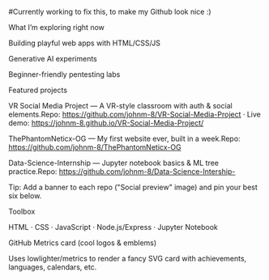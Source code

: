 #Currently working to fix this, to make my Github look nice :)

What I’m exploring right now

Building playful web apps with HTML/CSS/JS

Generative AI experiments

Beginner-friendly pentesting labs

Featured projects

VR Social Media Project — A VR-style classroom with auth & social elements.Repo: https://github.com/johnm-8/VR-Social-Media-Project · Live demo: https://johnm-8.github.io/VR-Social-Media-Project/

ThePhantomNeticx-OG — My first website ever, built in a week.Repo: https://github.com/johnm-8/ThePhantomNeticx-OG

Data-Science-Internship — Jupyter notebook basics & ML tree practice.Repo: https://github.com/johnm-8/Data-Science-Intership-

Tip: Add a banner to each repo ("Social preview" image) and pin your best six below.

Toolbox

HTML · CSS · JavaScript · Node.js/Express · Jupyter Notebook

GitHub Metrics card (cool logos & emblems)

Uses lowlighter/metrics to render a fancy SVG card with achievements, languages, calendars, etc.
